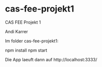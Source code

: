 # cas-fee-projekt1
CAS FEE Projekt 1

Andi Karrer

Im folder cas-fee-projekt1:

 npm install
 npm start
 
Die App laeuft dann auf http://localhost:3333/